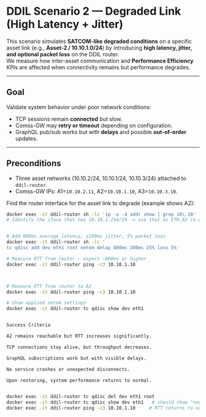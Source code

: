 # DDIL Scenario 2 — **Degraded Link (High Latency + Jitter)**

This scenario simulates **SATCOM-like degraded conditions** on a specific asset link (e.g., **Asset-2 / 10.10.1.0/24**) by introducing **high latency, jitter, and optional packet loss** on the DDIL router.  
We measure how inter-asset communication and **Performance Efficiency** KPIs are affected when connectivity remains but performance degrades.

---

## Goal

Validate system behavior under poor network conditions:
- TCP sessions remain **connected** but slow.
- Comss-GW may **retry or timeout** depending on configuration.
- GraphQL pub/sub works but with **delays** and possible **out-of-order** updates.

---

## Preconditions

- Three asset networks (10.10.2/24, 10.10.1/24, 10.10.3/24) attached to `ddil-router`.
- Comss-GW IPs: A1=`10.10.2.11`, A2=`10.10.1.10`, A3=`10.10.3.10`.

Find the router interface for the asset link to degrade (example shows A2):
```bash
docker exec -it ddil-router sh -lc 'ip -o -4 addr show | grep 10\.10'
# Identify the iface that has 10.10.1.254/24 -> use that as ETH_A2 (e.g., eth1)


# Add 800ms average latency, ±200ms jitter, 5% packet loss
docker exec -it ddil-router sh -lc '
tc qdisc add dev eth1 root netem delay 800ms 200ms 25% loss 5%'

# Measure RTT from router — expect ~800ms or higher
docker exec -it ddil-router ping -c3 10.10.1.10



# Measure RTT from router to A2
docker exec -it ddil-router ping -c3 10.10.1.10

# Show applied netem settings
docker exec -it ddil-router tc qdisc show dev eth1


Success Criteria

A2 remains reachable but RTT increases significantly.

TCP connections stay alive, but throughput decreases.

GraphQL subscriptions work but with visible delays.

No service crashes or unexpected disconnects.

Upon restoring, system performance returns to normal.


docker exec -it ddil-router tc qdisc del dev eth1 root
docker exec -it ddil-router tc qdisc show dev eth1   # should show "noqueue"
docker exec -it ddil-router ping -c3 10.10.1.10     # RTT returns to normal
